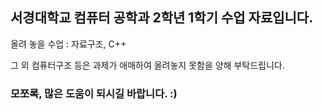 ## 서경대학교 컴퓨터 공학과 2학년 1학기 수업 자료입니다.

올려 놓을 수업 : 자료구조, C++ 

그 외 컴퓨터구조 등은 과제가 애매하여 올려놓지 못함을 양해 부탁드립니다.

### 모쪼록, 많은 도움이 되시길 바랍니다. :)


